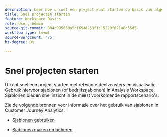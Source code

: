 ```yaml
---
description: Leer hoe u snel een project kunt starten op basis van algemene rapportscenario's met behulp van sjablonen in Analysis Workspace.
title: Snel projecten starten
feature: Workspace Basics
role: User, Admin
source-git-commit: 084c995658a5cf698d253f1c15229f621a8c55d5
workflow-type: tm+mt
source-wordcount: '75'
ht-degree: 0%

---
```


# Snel projecten starten

U kunt snel een project starten met relevante deelvensters en visualisatie. Gebruik hiervoor sjablonen (of bedrijfssjablonen) in Analysis Workspace. Sjablonen bieden snel inzicht in de meest voorkomende rapportscenario&#39;s.

Zie de volgende bronnen voor informatie over het gebruik van sjablonen in Customer Journey Analytics:

* [Sjablonen gebruiken](/help/analysis-workspace/templates/use-templates.md)

* [Sjablonen maken en beheren](/help/analysis-workspace/templates/create-templates.md)

